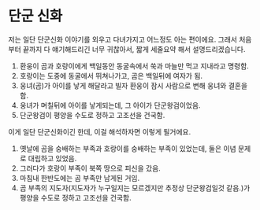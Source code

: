 # 단군 신화
저는 일단 단군신화 이야기를 외우고 다녀가지고 어느정도 아는 편이에요.
그래서 처음부터 끝까지 다 얘기해드리긴 너무 귀찮아서, 짧게 세줄요약 해서 설명드리겠습니다.

1. 환웅이 곰과 호랑이에게 백일동안 동굴속에서 쑥과 마늘만 먹고 지내라고 명령함.
2. 호랑이는 도중에 동굴에서 뛰쳐나가고, 곰은 백일뒤에 여자가 됨.
3. 웅녀(곰)가 아이를 낳게 해달라고 빌자 환웅이 잠시 사람으로 변해 웅녀와 결혼을 함.
4. 웅녀가 며칠뒤에 아이를 낳게되는데, 그 아이가 단군왕검이었음.
5. 단군왕검이 평양을 수도로 정하고 고조선을 건국함.

이게 일단 단군신화이긴 한데, 이걸 해석하자면 이렇게 될거에요.

1. 옛날에 곰을 숭배하는 부족과 호랑이를 숭배하는 부족이 있었는데, 둘은 이념 문제로 대립하고 있었음.
2. 그러다가 호랑이 부족이 북쪽 땅으로 피신을 갔음.
3. 마침내 한반도에는 곰 부족만 남게된 거임.
4. 곰 부족의 지도자(지도자가 누구일지는 모르겠지만 추정상 단군왕검일것 같음.)가 평양을 수도로 정하고 고조선을 건국함.
